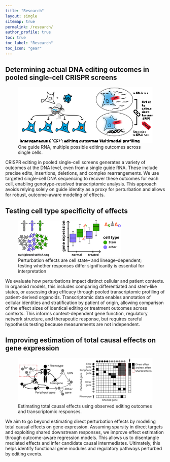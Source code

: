 ```yaml
---
title: "Research"
layout: single
sitemap: true
permalink: /research/
author_profile: true
toc: true
toc_label: "Research"
toc_icon: "gear"
---
```


## Determining actual DNA editing outcomes in pooled single-cell CRISPR screens

<figure class="fitvidsignore">
  <object
    type="image/svg+xml"
    data="/assets/images/CRISPR%20editing%20outcomes.svg"
    role="img"
    aria-label="Illustration of single-cell editing outcomes with multiple outcomes per gRNA"
	style="display:block;width:100%;height:auto;max-width:100%;">
    <!-- Fallback: shown if SVG can't load -->
    <img src="/assets/images/CRISPR%20editing%20outcomes.svg" alt="Illustration of single-cell editing outcomes">
  </object>
  <figcaption>
    One guide RNA, multiple possible editing outcomes across single cells.
  </figcaption>
</figure>

CRISPR editing in pooled single-cell screens generates a variety of outcomes at the DNA level, even from a single guide RNA. These include precise edits, insertions, deletions, and complex rearrangements. We use targeted single-cell DNA sequencing to recover these outcomes for each cell, enabling genotype-resolved transcriptomic analysis. This approach avoids relying solely on guide identity as a proxy for perturbation and allows for robust, outcome-aware modeling of effects.

## Testing cell type specificity of effects

<figure class="fitvidsignore">
  <object
    type="image/svg+xml"
    data="/assets/images/cell-type-specificity.svg"
    role="img"
    aria-label="Cell-type specificity of perturbation effects"
	style="display:block;width:100%;height:auto;max-width:100%;">
    <img src="/assets/images/cell-type-specificity.svg" alt="Cell-type specificity of perturbation effects">
  </object>
  <figcaption>
    Perturbation effects are cell state– and lineage–dependent; testing whether responses differ significantly is essential for interpretation
  </figcaption>
</figure>

We evaluate how perturbations impact distinct cellular and patient contexts. In organoid models, this includes comparing differentiated and stem-like states, or assessing drug efficacy through pooled transcriptomic profiling of patient-derived organoids. Transcriptomic data enables annotation of cellular identities and stratification by patient of origin, allowing comparison of the effect sizes of identical editing or treatment outcomes across contexts. This informs context-dependent gene function, regulatory network structure, and therapeutic response, but requires careful hypothesis testing because measurements are not independent.

## Improving estimation of total causal effects on gene expression

<figure class="fitvidsignore">
  <object
    type="image/svg+xml"
    data="/assets/images/causal-mediators.svg"
    role="img"
    aria-label="Causal inference of perturbation effects"
	style="display:block;width:100%;height:auto;max-width:100%;">
    <img src="/assets/images/causal-mediators.svg" alt="Causal inference of perturbation effects">
  </object>
  <figcaption>
    Estimating total causal effects using observed editing outcomes and transcriptomic responses.
  </figcaption>
</figure>
  
  We aim to go beyond estimating direct perturbation effects by modeling total causal effects on gene expression. Assuming sparsity in direct targets and exploiting shared downstream responses, we improve effect estimation through outcome-aware regression models. This allows us to disentangle mediated effects and infer candidate causal intermediates. Ultimately, this helps identify functional gene modules and regulatory pathways perturbed by editing events.
